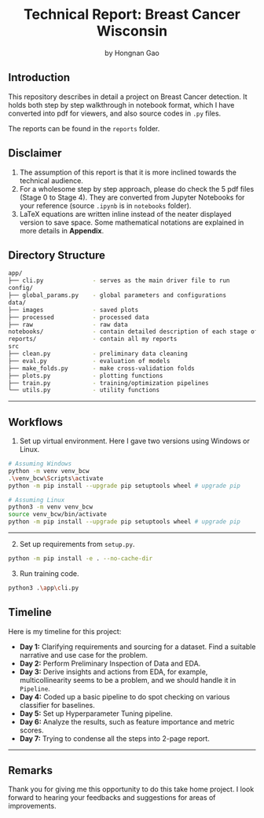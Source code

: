 <div align="center">
<h1>Technical Report: Breast Cancer Wisconsin</a></h1>
by Hongnan Gao
<br>
</div>

## Introduction

This repository describes in detail a project on Breast Cancer detection. It holds both step by step walkthrough in notebook format, which I have converted into pdf for viewers, and also source codes in `.py` files.

The reports can be found in the `reports` folder.

## Disclaimer

1. The assumption of this report is that it is more inclined towards the technical audience. 
2. For a wholesome step by step approach, please do check the 5 pdf files (Stage 0 to Stage 4). They are converted from Jupyter Notebooks for your reference (source `.ipynb` is in `notebooks` folder).
3. LaTeX equations are written inline instead of the neater displayed version to save space. Some mathematical notations are explained in more details in **Appendix**.

## Directory Structure

```bash
app/
├── cli.py              - serves as the main driver file to run
config/
├── global_params.py    - global parameters and configurations
data/
├── images              - saved plots
├── processed           - processed data
├── raw                 - raw data
notebooks/              - contain detailed description of each stage of the ML pipeline
reports/                - contain all my reports
src
├── clean.py            - preliminary data cleaning 
├── eval.py             - evaluation of models
├── make_folds.py       - make cross-validation folds
├── plots.py            - plotting functions
├── train.py            - training/optimization pipelines
└── utils.py            - utility functions
```
---

## Workflows

1. Set up virtual environment. Here I gave two versions using Windows or Linux.
   
```bash
# Assuming Windows
python -m venv venv_bcw
.\venv_bcw\Scripts\activate
python -m pip install --upgrade pip setuptools wheel # upgrade pip
```

```bash
# Assuming Linux
python3 -m venv venv_bcw
source venv_bcw/bin/activate
python -m pip install --upgrade pip setuptools wheel # upgrade pip
```

---

2. Set up requirements from `setup.py`.

```bash
python -m pip install -e . --no-cache-dir
```

3. Run training code.
```bash
python3 .\app\cli.py
```

## Timeline

Here is my timeline for this project:

- **Day 1:** Clarifying requirements and sourcing for a dataset. Find a suitable narrative and use case for the problem.
- **Day 2:** Perform Preliminary Inspection of Data and EDA.
- **Day 3:** Derive insights and actions from EDA, for example, multicollinearity seems to be a problem, and we should handle it in `Pipeline`.
- **Day 4:** Coded up a basic pipeline to do spot checking on various classifier for baselines.
- **Day 5:** Set up Hyperparameter Tuning pipeline.
- **Day 6:** Analyze the results, such as feature importance and metric scores.
- **Day 7:** Trying to condense all the steps into 2-page report.

---

## Remarks

Thank you for giving me this opportunity to do this take home project. I look forward to hearing your feedbacks and  suggestions for areas of improvements. 